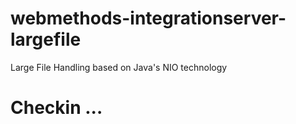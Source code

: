# webmethods-integrationserver-largefile
Large File Handling based on Java's NIO technology

# Checkin ...